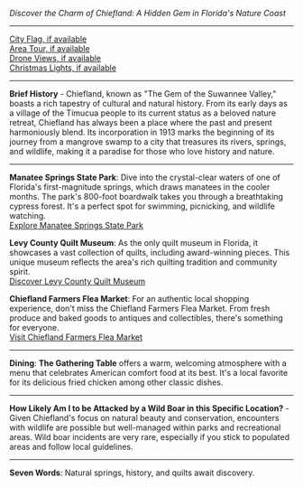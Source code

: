 *Discover the Charm of Chiefland: A Hidden Gem in Florida's Nature Coast*

---

[City Flag, if available](https://www.google.com/search?tbm=isch&q=Chiefland+FL+Flag+Picture)  
[Area Tour, if available](https://www.youtube.com/results?search_query=Chiefland+FL+4k+tour)  
[Drone Views, if available](https://www.youtube.com/results?search_query=Chiefland+FL+4k+drone)  
[Christmas Lights, if available](https://www.youtube.com/results?search_query=Chiefland+FL+christmas+lights)

---

**Brief History** - Chiefland, known as "The Gem of the Suwannee Valley," boasts a rich tapestry of cultural and natural history. From its early days as a village of the Timucua people to its current status as a beloved nature retreat, Chiefland has always been a place where the past and present harmoniously blend. Its incorporation in 1913 marks the beginning of its journey from a mangrove swamp to a city that treasures its rivers, springs, and wildlife, making it a paradise for those who love history and nature.

---

**Manatee Springs State Park**: Dive into the crystal-clear waters of one of Florida's first-magnitude springs, which draws manatees in the cooler months. The park's 800-foot boardwalk takes you through a breathtaking cypress forest. It's a perfect spot for swimming, picnicking, and wildlife watching.  
[Explore Manatee Springs State Park](https://www.youtube.com/results?search_query=Chiefland+Manatee+Springs+State+Park)

**Levy County Quilt Museum**: As the only quilt museum in Florida, it showcases a vast collection of quilts, including award-winning pieces. This unique museum reflects the area's rich quilting tradition and community spirit.  
[Discover Levy County Quilt Museum](https://www.youtube.com/results?search_query=Chiefland+Levy+County+Quilt+Museum)

**Chiefland Farmers Flea Market**: For an authentic local shopping experience, don't miss the Chiefland Farmers Flea Market. From fresh produce and baked goods to antiques and collectibles, there's something for everyone.  
[Visit Chiefland Farmers Flea Market](https://www.youtube.com/results?search_query=Chiefland+Farmers+Flea+Market)

---

**Dining**: **The Gathering Table** offers a warm, welcoming atmosphere with a menu that celebrates American comfort food at its best. It's a local favorite for its delicious fried chicken among other classic dishes.

---

**How Likely Am I to be Attacked by a Wild Boar in this Specific Location?** - Given Chiefland's focus on natural beauty and conservation, encounters with wildlife are possible but well-managed within parks and recreational areas. Wild boar incidents are very rare, especially if you stick to populated areas and follow local guidelines.

---

**Seven Words**: Natural springs, history, and quilts await discovery.